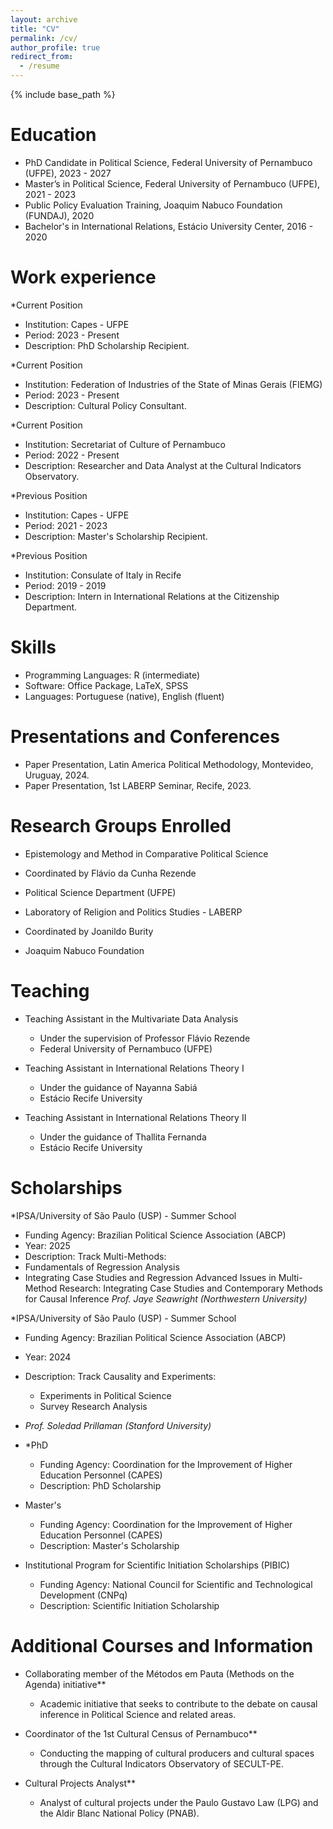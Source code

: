 ```yaml
---
layout: archive
title: "CV"
permalink: /cv/
author_profile: true
redirect_from:
  - /resume
---
```


{% include base_path %}

# Education
* PhD Candidate in Political Science, Federal University of Pernambuco (UFPE), 2023 - 2027
* Master’s in Political Science, Federal University of Pernambuco (UFPE), 2021 - 2023
* Public Policy Evaluation Training, Joaquim Nabuco Foundation (FUNDAJ), 2020
* Bachelor's in International Relations, Estácio University Center, 2016 - 2020

# Work experience
*Current Position
- Institution: Capes - UFPE  
- Period: 2023 - Present  
- Description: PhD Scholarship Recipient.

*Current Position
- Institution: Federation of Industries of the State of Minas Gerais (FIEMG)  
- Period: 2023 - Present  
- Description: Cultural Policy Consultant.

*Current Position
- Institution: Secretariat of Culture of Pernambuco  
- Period: 2022 - Present  
- Description: Researcher and Data Analyst at the Cultural Indicators Observatory.

*Previous Position
- Institution: Capes - UFPE  
- Period: 2021 - 2023  
- Description: Master's Scholarship Recipient.

*Previous Position
- Institution: Consulate of Italy in Recife  
- Period: 2019 - 2019  
- Description: Intern in International Relations at the Citizenship Department.

# Skills
- Programming Languages: R (intermediate) 
- Software: Office Package, LaTeX, SPSS  
- Languages: Portuguese (native), English (fluent)

# Presentations and Conferences
- Paper Presentation, Latin America Political Methodology, Montevideo, Uruguay, 2024.
- Paper Presentation, 1st LABERP Seminar, Recife, 2023.

# Research Groups Enrolled
- Epistemology and Method in Comparative Political Science
 - Coordinated by Flávio da Cunha Rezende
 - Political Science Department (UFPE)
  
- Laboratory of Religion and Politics Studies - LABERP
 - Coordinated by Joanildo Burity
 - Joaquim Nabuco Foundation
  
# Teaching
- Teaching Assistant in the Multivariate Data Analysis
  - Under the supervision of Professor Flávio Rezende
  - Federal University of Pernambuco (UFPE)
  
- Teaching Assistant in International Relations Theory I
  - Under the guidance of Nayanna Sabiá
  - Estácio Recife University
 
- Teaching Assistant in International Relations Theory II
  - Under the guidance of Thallita Fernanda
  - Estácio Recife University

# Scholarships
*IPSA/University of São Paulo (USP) - Summer School
 - Funding Agency: Brazilian Political Science Association (ABCP)
  - Year: 2025
  - Description: Track Multi-Methods:
  - Fundamentals of Regression Analysis
  - Integrating Case Studies and Regression
   Advanced Issues in Multi-Method Research: Integrating Case Studies and Contemporary Methods for Causal Inference
  *Prof. Jaye Seawright (Northwestern University)*

*IPSA/University of São Paulo (USP) - Summer School
  - Funding Agency: Brazilian Political Science Association (ABCP)
  - Year: 2024
  - Description: Track Causality and Experiments:
    - Experiments in Political Science
    - Survey Research Analysis
  - *Prof. Soledad Prillaman (Stanford University)*


- *PhD
  - Funding Agency: Coordination for the Improvement of Higher Education Personnel (CAPES)
  - Description: PhD Scholarship

- Master's
  - Funding Agency: Coordination for the Improvement of Higher Education Personnel (CAPES)
  - Description: Master's Scholarship

- Institutional Program for Scientific Initiation Scholarships (PIBIC)
  - Funding Agency: National Council for Scientific and Technological Development (CNPq)
  - Description: Scientific Initiation Scholarship
  
# Additional Courses and Information
- Collaborating member of the Métodos em Pauta (Methods on the Agenda) initiative**
  - Academic initiative that seeks to contribute to the debate on causal inference in Political Science and related areas.

- Coordinator of the 1st Cultural Census of Pernambuco**
  - Conducting the mapping of cultural producers and cultural spaces through the Cultural Indicators Observatory of SECULT-PE.
 
- Cultural Projects Analyst**
  - Analyst of cultural projects under the Paulo Gustavo Law (LPG) and the Aldir Blanc National Policy (PNAB).


